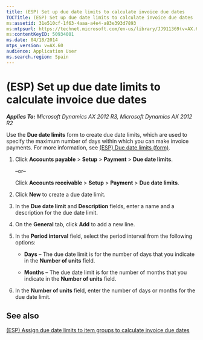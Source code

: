 ```yaml
---
title: (ESP) Set up due date limits to calculate invoice due dates
TOCTitle: (ESP) Set up due date limits to calculate invoice due dates
ms:assetid: 31e510cf-1f63-4aaa-a4e4-a83e393d7893
ms:mtpsurl: https://technet.microsoft.com/en-us/library/JJ911369(v=AX.60)
ms:contentKeyID: 50934001
ms.date: 04/18/2014
mtps_version: v=AX.60
audience: Application User
ms.search.region: Spain
---
```


# (ESP) Set up due date limits to calculate invoice due dates 


_**Applies To:** Microsoft Dynamics AX 2012 R3, Microsoft Dynamics AX 2012 R2_

Use the **Due date limits** form to create due date limits, which are used to specify the maximum number of days within which you can make invoice payments. For more information, see [(ESP) Due date limits (form)](https://technet.microsoft.com/en-us/library/jj923623\(v=ax.60\)).

1.  Click **Accounts payable** \> **Setup** \> **Payment** \> **Due date limits**.
    
    –or–
    
    Click **Accounts receivable** \> **Setup** \> **Payment** \> **Due date limits**.

2.  Click **New** to create a due date limit.

3.  In the **Due date limit** and **Description** fields, enter a name and a description for the due date limit.

4.  On the **General** tab, click **Add** to add a new line.

5.  In the **Period interval** field, select the period interval from the following options:
    
      - **Days** – The due date limit is for the number of days that you indicate in the **Number of units** field.
    
      - **Months** – The due date limit is for the number of months that you indicate in the **Number of units** field.

6.  In the **Number of units** field, enter the number of days or months for the due date limit.

## See also

[(ESP) Assign due date limits to item groups to calculate invoice due dates](esp-assign-due-date-limits-to-item-groups-to-calculate-invoice-due-dates.md)

  



